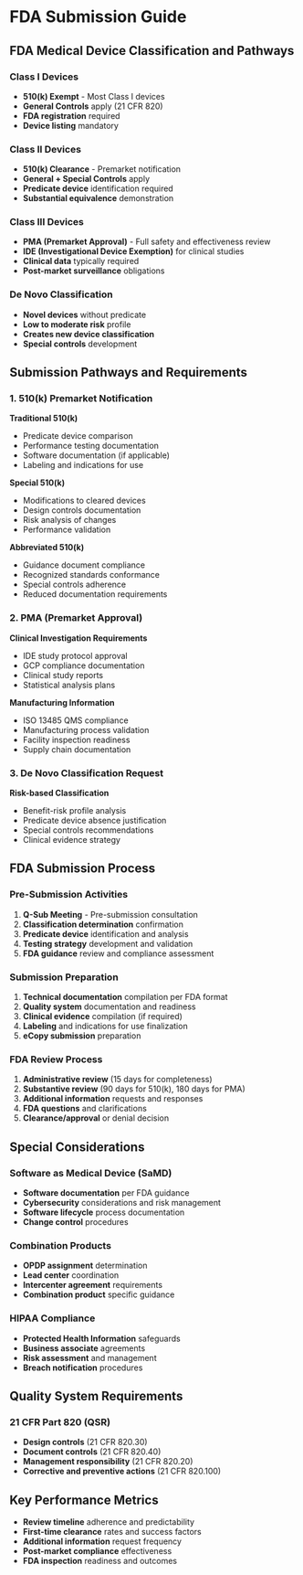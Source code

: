 # FDA Submission Guide

## FDA Medical Device Classification and Pathways

### Class I Devices
- **510(k) Exempt** - Most Class I devices
- **General Controls** apply (21 CFR 820)
- **FDA registration** required
- **Device listing** mandatory

### Class II Devices
- **510(k) Clearance** - Premarket notification
- **General + Special Controls** apply
- **Predicate device** identification required
- **Substantial equivalence** demonstration

### Class III Devices
- **PMA (Premarket Approval)** - Full safety and effectiveness review
- **IDE (Investigational Device Exemption)** for clinical studies
- **Clinical data** typically required
- **Post-market surveillance** obligations

### De Novo Classification
- **Novel devices** without predicate
- **Low to moderate risk** profile
- **Creates new device classification**
- **Special controls** development

## Submission Pathways and Requirements

### 1. 510(k) Premarket Notification
**Traditional 510(k)**
- Predicate device comparison
- Performance testing documentation
- Software documentation (if applicable)
- Labeling and indications for use

**Special 510(k)**
- Modifications to cleared devices
- Design controls documentation
- Risk analysis of changes
- Performance validation

**Abbreviated 510(k)**
- Guidance document compliance
- Recognized standards conformance
- Special controls adherence
- Reduced documentation requirements

### 2. PMA (Premarket Approval)
**Clinical Investigation Requirements**
- IDE study protocol approval
- GCP compliance documentation
- Clinical study reports
- Statistical analysis plans

**Manufacturing Information**
- ISO 13485 QMS compliance
- Manufacturing process validation
- Facility inspection readiness
- Supply chain documentation

### 3. De Novo Classification Request
**Risk-based Classification**
- Benefit-risk profile analysis
- Predicate device absence justification
- Special controls recommendations
- Clinical evidence strategy

## FDA Submission Process

### Pre-Submission Activities
1. **Q-Sub Meeting** - Pre-submission consultation
2. **Classification determination** confirmation
3. **Predicate device** identification and analysis
4. **Testing strategy** development and validation
5. **FDA guidance** review and compliance assessment

### Submission Preparation
1. **Technical documentation** compilation per FDA format
2. **Quality system** documentation and readiness
3. **Clinical evidence** compilation (if required)
4. **Labeling** and indications for use finalization
5. **eCopy submission** preparation

### FDA Review Process
1. **Administrative review** (15 days for completeness)
2. **Substantive review** (90 days for 510(k), 180 days for PMA)
3. **Additional information** requests and responses
4. **FDA questions** and clarifications
5. **Clearance/approval** or denial decision

## Special Considerations

### Software as Medical Device (SaMD)
- **Software documentation** per FDA guidance
- **Cybersecurity** considerations and risk management
- **Software lifecycle** process documentation
- **Change control** procedures

### Combination Products
- **OPDP assignment** determination
- **Lead center** coordination
- **Intercenter agreement** requirements
- **Combination product** specific guidance

### HIPAA Compliance
- **Protected Health Information** safeguards
- **Business associate** agreements
- **Risk assessment** and management
- **Breach notification** procedures

## Quality System Requirements

### 21 CFR Part 820 (QSR)
- **Design controls** (21 CFR 820.30)
- **Document controls** (21 CFR 820.40)
- **Management responsibility** (21 CFR 820.20)
- **Corrective and preventive actions** (21 CFR 820.100)

## Key Performance Metrics

- **Review timeline** adherence and predictability
- **First-time clearance** rates and success factors
- **Additional information** request frequency
- **Post-market compliance** effectiveness
- **FDA inspection** readiness and outcomes

